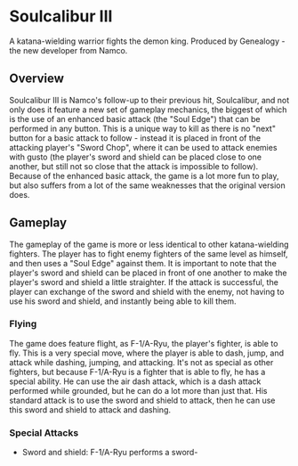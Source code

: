 # Soulcalibur III

A katana-wielding warrior fights the demon king. Produced by Genealogy - the new developer from Namco.

## Overview

Soulcalibur III is Namco's follow-up to their previous hit, Soulcalibur, and not only does it feature a new set of gameplay mechanics, the biggest of which is the use of an enhanced basic attack (the "Soul Edge") that can be performed in any button. This is a unique way to kill as there is no "next" button for a basic attack to follow - instead it is placed in front of the attacking player's "Sword Chop", where it can be used to attack enemies with gusto (the player's sword and shield can be placed close to one another, but still not so close that the attack is impossible to follow). Because of the enhanced basic attack, the game is a lot more fun to play, but also suffers from a lot of the same weaknesses that the original version does.

## Gameplay

The gameplay of the game is more or less identical to other katana-wielding fighters. The player has to fight enemy fighters of the same level as himself, and then uses a "Soul Edge" against them. It is important to note that the player's sword and shield can be placed in front of one another to make the player's sword and shield a little straighter. If the attack is successful, the player can exchange of the sword and shield with the enemy, not having to use his sword and shield, and instantly being able to kill them.

### Flying

The game does feature flight, as F-1/A-Ryu, the player's fighter, is able to fly. This is a very special move, where the player is able to dash, jump, and attack while dashing, jumping, and attacking. It's not as special as other fighters, but because F-1/A-Ryu is a fighter that is able to fly, he has a special ability. He can use the air dash attack, which is a dash attack performed while grounded, but he can do a lot more than just that. His standard attack is to use the sword and shield to attack, then he can use this sword and shield to attack and dashing.

### Special Attacks

*   Sword and shield: F-1/A-Ryu performs a sword-
